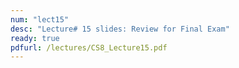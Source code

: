 ```yaml
---
num: "lect15"
desc: "Lecture# 15 slides: Review for Final Exam"
ready: true
pdfurl: /lectures/CS8_Lecture15.pdf
---
```


